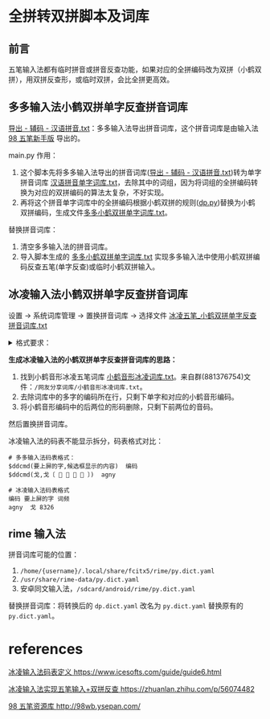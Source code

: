# 全拼转双拼脚本及词库

## 前言

五笔输入法都有临时拼音或拼音反查功能，如果对应的全拼编码改为双拼（小鹤双拼），用双拼反查形，或临时双拼，会比全拼更高效。

## 多多输入法小鹤双拼单字反查拼音词库

<a href='https://github.com/bcaso/pinyin_to_double_pinyin/blob/main/导出 - 辅码 - 汉语拼音.txt'>导出 - 辅码 - 汉语拼音.txt</a>：多多输入法导出拼音词库，这个拼音词库是由输入法<a href='http://98wb.ysepan.com/'>98 五笔新手版</a> 导出的。

main.py 作用：

1. 这个脚本先将多多输入法导出的拼音词库(<a href='https://github.com/bcaso/pinyin_to_double_pinyin/blob/main/导出 - 辅码 - 汉语拼音.txt'>导出 - 辅码 - 汉语拼音.txt</a>)转为单字拼音词库 <a href='https://github.com/bcaso/pinyin_to_double_pinyin/blob/main/汉语拼音单字词库.txt'>汉语拼音单字词库.txt</a>，去除其中的词组，因为将词组的全拼编码转换为对应的双拼编码的算法太复杂，不好实现。
2. 再将这个拼音单字词库中的全拼编码根据小鹤双拼的规则(<a href='https://github.com/bcaso/pinyin_to_double_pinyin/blob/main/dp.py'>dp.py</a>)替换为小鹤双拼编码，生成文件<a href='https://github.com/bcaso/pinyin_to_double_pinyin/blob/main/多多小鹤双拼单字词库.txt'>多多小鹤双拼单字词库.txt</a>。

替换拼音词库：

1. 清空多多输入法的拼音词库。
2. 导入脚本生成的 <a href='https://github.com/bcaso/pinyin_to_double_pinyin/blob/main/多多小鹤双拼单字词库.txt'>多多小鹤双拼单字词库.txt</a> 实现多多输入法中使用小鹤双拼编码反查五笔(单字反查)或临时小鹤双拼输入。



## 冰凌输入法小鹤双拼单字反查拼音词库

设置 -> 系统词库管理 -> 置换拼音词库 -> 选择文件 <a href='https://github.com/bcaso/pinyin_to_double_pinyin/blob/main/冰凌输入法/冰凌五笔_小鹤双拼单字反查拼音词库.txt'>冰凌五笔_小鹤双拼单字反查拼音词库.txt</a>

<details>
    <summary>格式要求：</summary>
  
1. 词库格式：<a href='https://github.com/bcaso/pinyin_to_double_pinyin/blob/main/冰凌输入法/冰凌五笔_小鹤双拼单字反查拼音词库.txt'>冰凌五笔_小鹤双拼单字反查拼音词库.txt</a>
: Unicode text, UTF-8 (with BOM) text, with CRLF line terminators。
2. 码表中每行有“编码”、“字”，“优先级/词序” 三个字段，“优先级/词序” 可以省略，字段之间用 `^I` 分隔，通过复制粘贴来输入该字符，在 vim 中 `:set list` 可以显示该字符。例如：

```shell
im^I测^I300
```

格式不正确会在置换拼音词库时会提示 “词库头不正确，不能生成码表”。

</details>



<b>生成冰凌输入法的小鹤双拼单字反查拼音词库的思路：</b>
1. 找到小鹤音形冰凌五笔词库 <a href='https://github.com/bcaso/pinyin_to_double_pinyin/blob/main/冰凌输入法/小鹤音形冰凌词库.txt'>小鹤音形冰凌词库.txt</a>。来自群(881376754)文件：`/网友分享词库/小鹤音形冰凌词库.txt`。
2. 去除词库中的多字的编码所在行，只剩下单字和对应的小鹤音形编码。
3. 将小鹤音形编码中的后两位的形码删除，只剩下前两位的音码。

然后置换拼音词库。

冰凌输入法的码表不能显示拆分，码表格式对比：

```text
# 多多输入法码表格式：
$ddcmd(要上屏的字,候选框显示的内容)  编码
$ddcmd(戈,戈〔 󰂇 󰂶 󰁒 󰄼 〕)  agny

# 冰凌输入法码表格式
编码 要上屏的字 词频
agny  戈 8326
```

## rime 输入法
拼音词库可能的位置：
1. `/home/{username}/.local/share/fcitx5/rime/py.dict.yaml`
2. `/usr/share/rime-data/py.dict.yaml`
3. 安卓同文输入法，`/sdcard/android/rime/py.dict.yaml`

替换拼音词库：将转换后的 `dp.dict.yaml` 改名为 `py.dict.yaml` 替换原有的 `py.dict.yaml`。

# references

[冰凌输入法码表定义 https://www.icesofts.com/guide/guide6.html ](https://www.icesofts.com/guide/guide6.html#:~:text=%E5%8D%81%E5%85%AD%E8%BF%9B%E5%88%B6%E6%95%B0%E5%AD%97%E3%80%82-,%E2%9E%A2%E2%80%83%E7%A0%81%E8%A1%A8%E5%AE%9A%E4%B9%89,-%E2%97%8F%E2%80%83%E7%A0%81%E8%A1%A8%E4%BD%8D%E4%BA%8E)

[冰凌输入法实现五笔输入+双拼反查 https://zhuanlan.zhihu.com/p/56074482 ](https://zhuanlan.zhihu.com/p/560744826)

[98 五笔资源库 http://98wb.ysepan.com/ ](http://98wb.ysepan.com/)
